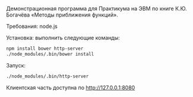 Демонстрационная программа для Практикума на ЭВМ по книге К.Ю. Богачёва «Методы приближения функций».

Требования: node.js

Установка: выполнить следующие команды:

```bash
npm install bower http-server
./node_modules/.bin/bower install
```

Запуск:

```bash
./node_modules/.bin/http-server
```

Клиентская часть доступна по http://127.0.0.1:8080
